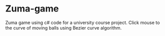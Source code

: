 # Zuma-game
Zuma game using c# code for a university course project. Click mouse to the curve of moving balls using Bezier curve algorithm.

